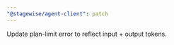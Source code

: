 ```yaml
---
"@stagewise/agent-client": patch
---
```


Update plan-limit error to reflect input + output tokens.
